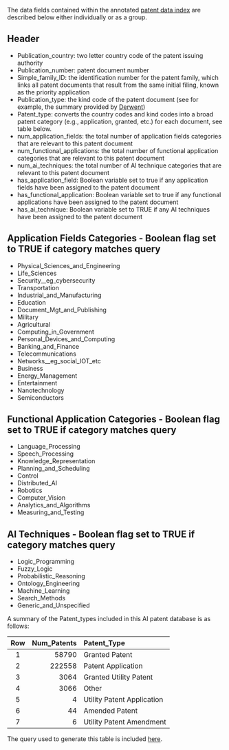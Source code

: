 The data fields contained within the annotated [patent data index](https://github.com/georgetown-cset/1790-ai-patent-data/blob/master/patent_database.csv.zip) are described below either individually or as a group.

## Header
- Publication_country: two letter country code of the patent issuing authority
- Publication_number: patent document number
- Simple_family_ID: the identification number for the patent family, which links all patent documents that result from the same initial filing, known as the priority application
- Publication_type: the kind code of the patent document (see for example, the summary provided by [Derwent](https://clarivate.com/derwent/wp-content/uploads/sites/3/dlm_uploads/2019/08/Kind-Code-Summary.pdf))
- Patent_type: converts the country codes and kind codes into a broad patent category (e.g., application, granted, etc.) for each document, see table below.
- num_application_fields: the total number of application fields categories that are relevant to this patent document
- num_functional_applications: the total number of functional application categories that are relevant to this patent document
- num_ai_techniques: the total number of AI technique categories that are relevant to this patent document
- has_application_field: Boolean variable set to true if any application fields have been assigned to the patent document
- has_functional_application: Boolean variable set to true if any functional applications have been assigned to the patent document
- has_ai_technique: Boolean variable set to TRUE if any AI techniques have been assigned to the patent document

## Application Fields Categories - Boolean flag set to TRUE if category matches query
- Physical_Sciences_and_Engineering
- Life_Sciences
- Security__eg_cybersecurity
- Transportation
- Industrial_and_Manufacturing
- Education
- Document_Mgt_and_Publishing
- Military
- Agricultural
- Computing_in_Government
- Personal_Devices_and_Computing
- Banking_and_Finance
- Telecommunications
- Networks__eg_social_IOT_etc
- Business
- Energy_Management
- Entertainment
- Nanotechnology
- Semiconductors
  
## Functional Application Categories - Boolean flag set to TRUE if category matches query
- Language_Processing
- Speech_Processing
- Knowledge_Representation
- Planning_and_Scheduling
- Control
- Distributed_AI
- Robotics
- Computer_Vision
- Analytics_and_Algorithms
- Measuring_and_Testing

## AI Techniques - Boolean flag set to TRUE if category matches query
- Logic_Programming
- Fuzzy_Logic
- Probabilistic_Reasoning
- Ontology_Engineering
- Machine_Learning
- Search_Methods
- Generic_and_Unspecified


A summary of the Patent_types included in this AI patent database is as follows:

| Row	| Num_Patents	| Patent_Type |
| :-: | --: | :-- |
| 1	| 58790 | Granted Patent |
| 2	| 222558 | Patent Application |
| 3	| 3064| Granted Utility Patent |
| 4	| 3066| Other |
| 5	| 4| Utility Patent Application |
| 6	| 44 | Amended Patent |
| 7	| 6 | Utility Patent Amendment |

The query used to generate this table is included [here](https://github.com/georgetown-cset/1790-ai-patent-data/blob/master/patent-type-query.sql).
